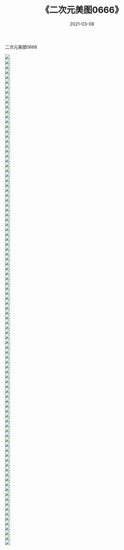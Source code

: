 ﻿---
layout: post
title:  《二次元美图0666》
date:   2021-03-08
img: http://imgx.orgx.ga/二次元/2021/二次元美图0666/000.jpg
categories: [美女, 清纯, 唯美]
---

二次元美图0666

 ![](http://imgx.orgx.ga/二次元/2021/二次元美图0666/001.png) <br>![](http://imgx.orgx.ga/二次元/2021/二次元美图0666/002.png) <br>![](http://imgx.orgx.ga/二次元/2021/二次元美图0666/003.png) <br>![](http://imgx.orgx.ga/二次元/2021/二次元美图0666/004.png) <br>![](http://imgx.orgx.ga/二次元/2021/二次元美图0666/005.png) <br>![](http://imgx.orgx.ga/二次元/2021/二次元美图0666/006.png) <br>![](http://imgx.orgx.ga/二次元/2021/二次元美图0666/007.png) <br>![](http://imgx.orgx.ga/二次元/2021/二次元美图0666/008.png) <br>![](http://imgx.orgx.ga/二次元/2021/二次元美图0666/009.png) <br>![](http://imgx.orgx.ga/二次元/2021/二次元美图0666/010.png) <br>![](http://imgx.orgx.ga/二次元/2021/二次元美图0666/011.png) <br>![](http://imgx.orgx.ga/二次元/2021/二次元美图0666/012.png) <br>![](http://imgx.orgx.ga/二次元/2021/二次元美图0666/013.png) <br>![](http://imgx.orgx.ga/二次元/2021/二次元美图0666/014.png) <br>![](http://imgx.orgx.ga/二次元/2021/二次元美图0666/015.png) <br>![](http://imgx.orgx.ga/二次元/2021/二次元美图0666/016.png) <br>![](http://imgx.orgx.ga/二次元/2021/二次元美图0666/017.png) <br>![](http://imgx.orgx.ga/二次元/2021/二次元美图0666/018.png) <br>![](http://imgx.orgx.ga/二次元/2021/二次元美图0666/019.png) <br>![](http://imgx.orgx.ga/二次元/2021/二次元美图0666/020.png) <br>![](http://imgx.orgx.ga/二次元/2021/二次元美图0666/021.png) <br>![](http://imgx.orgx.ga/二次元/2021/二次元美图0666/022.png) <br>![](http://imgx.orgx.ga/二次元/2021/二次元美图0666/023.png) <br>![](http://imgx.orgx.ga/二次元/2021/二次元美图0666/024.png) <br>![](http://imgx.orgx.ga/二次元/2021/二次元美图0666/025.png) <br>![](http://imgx.orgx.ga/二次元/2021/二次元美图0666/026.png) <br>![](http://imgx.orgx.ga/二次元/2021/二次元美图0666/027.png) <br>![](http://imgx.orgx.ga/二次元/2021/二次元美图0666/028.png) <br>![](http://imgx.orgx.ga/二次元/2021/二次元美图0666/029.png) <br>![](http://imgx.orgx.ga/二次元/2021/二次元美图0666/030.png) <br>![](http://imgx.orgx.ga/二次元/2021/二次元美图0666/031.png) <br>![](http://imgx.orgx.ga/二次元/2021/二次元美图0666/032.png) <br>![](http://imgx.orgx.ga/二次元/2021/二次元美图0666/033.png) <br>![](http://imgx.orgx.ga/二次元/2021/二次元美图0666/034.png) <br>![](http://imgx.orgx.ga/二次元/2021/二次元美图0666/035.png) <br>![](http://imgx.orgx.ga/二次元/2021/二次元美图0666/036.png) <br>![](http://imgx.orgx.ga/二次元/2021/二次元美图0666/037.png) <br>![](http://imgx.orgx.ga/二次元/2021/二次元美图0666/038.png) <br>![](http://imgx.orgx.ga/二次元/2021/二次元美图0666/039.png) <br>![](http://imgx.orgx.ga/二次元/2021/二次元美图0666/040.png) <br>![](http://imgx.orgx.ga/二次元/2021/二次元美图0666/041.png) <br>![](http://imgx.orgx.ga/二次元/2021/二次元美图0666/042.png) <br>![](http://imgx.orgx.ga/二次元/2021/二次元美图0666/043.png) <br>![](http://imgx.orgx.ga/二次元/2021/二次元美图0666/044.png) <br>![](http://imgx.orgx.ga/二次元/2021/二次元美图0666/045.png) <br>![](http://imgx.orgx.ga/二次元/2021/二次元美图0666/046.png) <br>![](http://imgx.orgx.ga/二次元/2021/二次元美图0666/047.png) <br>![](http://imgx.orgx.ga/二次元/2021/二次元美图0666/048.png) <br>![](http://imgx.orgx.ga/二次元/2021/二次元美图0666/049.png) <br>![](http://imgx.orgx.ga/二次元/2021/二次元美图0666/050.png) <br>![](http://imgx.orgx.ga/二次元/2021/二次元美图0666/051.png) <br>![](http://imgx.orgx.ga/二次元/2021/二次元美图0666/052.png) <br>![](http://imgx.orgx.ga/二次元/2021/二次元美图0666/053.png) <br>![](http://imgx.orgx.ga/二次元/2021/二次元美图0666/054.png) <br>![](http://imgx.orgx.ga/二次元/2021/二次元美图0666/055.png) <br>![](http://imgx.orgx.ga/二次元/2021/二次元美图0666/056.png) <br>![](http://imgx.orgx.ga/二次元/2021/二次元美图0666/057.png) <br>![](http://imgx.orgx.ga/二次元/2021/二次元美图0666/058.png) <br>![](http://imgx.orgx.ga/二次元/2021/二次元美图0666/059.png) <br>![](http://imgx.orgx.ga/二次元/2021/二次元美图0666/060.png) <br>![](http://imgx.orgx.ga/二次元/2021/二次元美图0666/061.png) <br>![](http://imgx.orgx.ga/二次元/2021/二次元美图0666/062.png) <br>![](http://imgx.orgx.ga/二次元/2021/二次元美图0666/063.png) <br>![](http://imgx.orgx.ga/二次元/2021/二次元美图0666/064.png) <br>![](http://imgx.orgx.ga/二次元/2021/二次元美图0666/065.png) <br>![](http://imgx.orgx.ga/二次元/2021/二次元美图0666/066.png) <br>![](http://imgx.orgx.ga/二次元/2021/二次元美图0666/067.png) <br>![](http://imgx.orgx.ga/二次元/2021/二次元美图0666/068.png) <br>![](http://imgx.orgx.ga/二次元/2021/二次元美图0666/069.png) <br>![](http://imgx.orgx.ga/二次元/2021/二次元美图0666/070.png) <br>![](http://imgx.orgx.ga/二次元/2021/二次元美图0666/071.png) <br>![](http://imgx.orgx.ga/二次元/2021/二次元美图0666/072.png) <br>![](http://imgx.orgx.ga/二次元/2021/二次元美图0666/073.png) <br>![](http://imgx.orgx.ga/二次元/2021/二次元美图0666/074.png) <br>![](http://imgx.orgx.ga/二次元/2021/二次元美图0666/075.png) <br>![](http://imgx.orgx.ga/二次元/2021/二次元美图0666/076.png) <br>![](http://imgx.orgx.ga/二次元/2021/二次元美图0666/077.png) <br>![](http://imgx.orgx.ga/二次元/2021/二次元美图0666/078.png) <br>![](http://imgx.orgx.ga/二次元/2021/二次元美图0666/079.png) <br>![](http://imgx.orgx.ga/二次元/2021/二次元美图0666/080.png) <br>![](http://imgx.orgx.ga/二次元/2021/二次元美图0666/081.png) <br>![](http://imgx.orgx.ga/二次元/2021/二次元美图0666/082.png) <br>![](http://imgx.orgx.ga/二次元/2021/二次元美图0666/083.png) <br>![](http://imgx.orgx.ga/二次元/2021/二次元美图0666/084.png) <br>![](http://imgx.orgx.ga/二次元/2021/二次元美图0666/085.png) <br>![](http://imgx.orgx.ga/二次元/2021/二次元美图0666/086.png) <br>![](http://imgx.orgx.ga/二次元/2021/二次元美图0666/087.png) <br>![](http://imgx.orgx.ga/二次元/2021/二次元美图0666/088.png) <br>![](http://imgx.orgx.ga/二次元/2021/二次元美图0666/089.png) <br>![](http://imgx.orgx.ga/二次元/2021/二次元美图0666/090.png) <br>![](http://imgx.orgx.ga/二次元/2021/二次元美图0666/091.png) <br>![](http://imgx.orgx.ga/二次元/2021/二次元美图0666/092.png) <br>![](http://imgx.orgx.ga/二次元/2021/二次元美图0666/093.png) <br>![](http://imgx.orgx.ga/二次元/2021/二次元美图0666/094.png) <br>![](http://imgx.orgx.ga/二次元/2021/二次元美图0666/095.png) <br>![](http://imgx.orgx.ga/二次元/2021/二次元美图0666/096.png) <br>![](http://imgx.orgx.ga/二次元/2021/二次元美图0666/097.png) <br>![](http://imgx.orgx.ga/二次元/2021/二次元美图0666/098.png) <br>![](http://imgx.orgx.ga/二次元/2021/二次元美图0666/099.png) <br>![](http://imgx.orgx.ga/二次元/2021/二次元美图0666/100.png) <br>